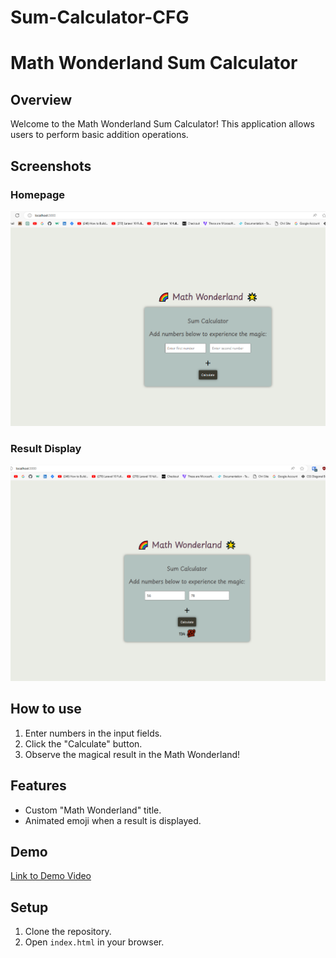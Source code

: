 # Sum-Calculator-CFG
# Math Wonderland Sum Calculator

## Overview

Welcome to the Math Wonderland Sum Calculator! This application allows users to perform basic addition operations.

## Screenshots

### Homepage
![Homepage](./public/images/home-page-sum-calc.PNG)

### Result Display
![Result](./public/images/result-calculator.PNG)

## How to use

1. Enter numbers in the input fields.
2. Click the "Calculate" button.
3. Observe the magical result in the Math Wonderland!

## Features

- Custom "Math Wonderland" title.
- Animated emoji when a result is displayed.


## Demo

[Link to Demo Video](./public/images/calculator-screen-rec.mp4)

## Setup

1. Clone the repository.
2. Open `index.html` in your browser.




